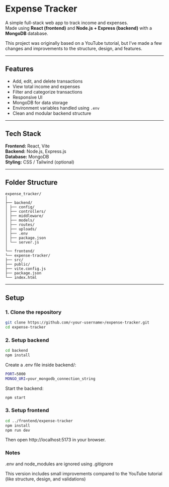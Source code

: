 # Expense Tracker

A simple full-stack web app to track income and expenses.  
Made using **React (frontend)** and **Node.js + Express (backend)** with a **MongoDB** database.

This project was originally based on a YouTube tutorial, but I’ve made a few changes and improvements to the structure, design, and features.

---

## Features

- Add, edit, and delete transactions
- View total income and expenses
- Filter and categorize transactions
- Responsive UI
- MongoDB for data storage
- Environment variables handled using `.env`
- Clean and modular backend structure

---

## Tech Stack

**Frontend:** React, Vite  
**Backend:** Node.js, Express.js  
**Database:** MongoDB  
**Styling:** CSS / Tailwind (optional)

---

## Folder Structure

```text
expense_tracker/
│
├── backend/
│ ├── config/
│ ├── controllers/
│ ├── middleware/
│ ├── models/
│ ├── routes/
│ ├── uploads/
│ ├── .env
│ ├── package.json
│ └── server.js
│
└── frontend/
└── expense-tracker/
├── src/
├── public/
├── vite.config.js
├── package.json
└── index.html
```

---

## Setup

### 1. Clone the repository

```bash
git clone https://github.com/<your-username>/expense-tracker.git
cd expense-tracker
```

### 2. Setup backend

```bash
cd backend
npm install
```

Create a .env file inside backend/:

```bash
PORT=5000
MONGO_URI=your_mongodb_connection_string
```

Start the backend:

```bash
npm start
```

### 3. Setup frontend

```bash
cd ../frontend/expense-tracker
npm install
npm run dev
```

Then open http://localhost:5173 in your browser.

### Notes

.env and node_modules are ignored using .gitignore

This version includes small improvements compared to the YouTube tutorial (like structure, design, and validations)

